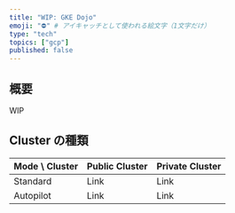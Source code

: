 ```yaml
---
title: "WIP: GKE Dojo"
emoji: "⛔" # アイキャッチとして使われる絵文字（1文字だけ）
type: "tech"
topics: ["gcp"]
published: false
---
```


## 概要

WIP

## Cluster の種類

Mode \ Cluster | Public Cluster | Private Cluster
:- | :- | :-
Standard | Link | Link
Autopilot | Link | Link